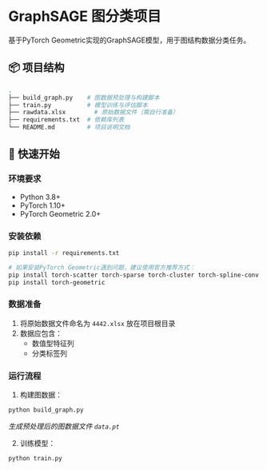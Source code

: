 # GraphSAGE 图分类项目

基于PyTorch Geometric实现的GraphSAGE模型，用于图结构数据分类任务。

## 📦 项目结构

```bash
.
├── build_graph.py    # 图数据预处理与构建脚本
├── train.py          # 模型训练与评估脚本
├── rawdata.xlsx        # 原始数据文件（需自行准备）
├── requirements.txt  # 依赖库列表
└── README.md         # 项目说明文档
```

## 🚀 快速开始

### 环境要求
- Python 3.8+
- PyTorch 1.10+
- PyTorch Geometric 2.0+

### 安装依赖
```bash
pip install -r requirements.txt

# 如果安装PyTorch Geometric遇到问题，建议使用官方推荐方式：
pip install torch-scatter torch-sparse torch-cluster torch-spline-conv -f https://data.pyg.org/whl/torch-1.10.0+cu113.html
pip install torch-geometric
```

### 数据准备
1. 将原始数据文件命名为 `4442.xlsx` 放在项目根目录
2. 数据应包含：
   - 数值型特征列
   - 分类标签列

### 运行流程
1. 构建图数据：
```bash
python build_graph.py
```
*生成预处理后的图数据文件 `data.pt`*

2. 训练模型：
```bash
python train.py
```
